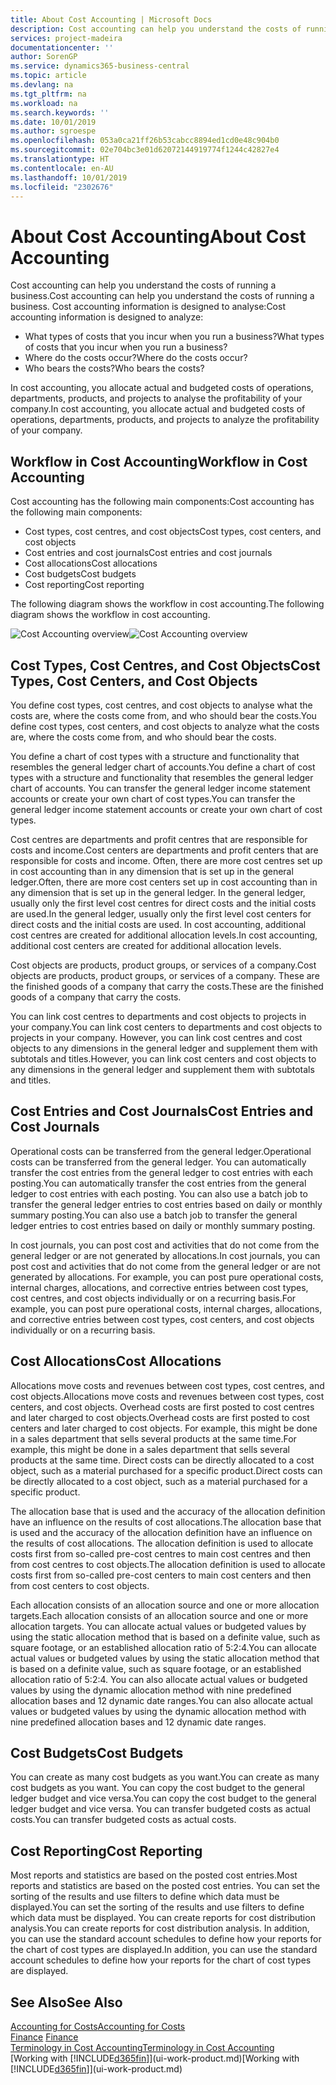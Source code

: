 ```yaml
---
title: About Cost Accounting | Microsoft Docs
description: Cost accounting can help you understand the costs of running a business.
services: project-madeira
documentationcenter: ''
author: SorenGP
ms.service: dynamics365-business-central
ms.topic: article
ms.devlang: na
ms.tgt_pltfrm: na
ms.workload: na
ms.search.keywords: ''
ms.date: 10/01/2019
ms.author: sgroespe
ms.openlocfilehash: 053a0ca21ff26b53cabcc8894ed1cd0e48c904b0
ms.sourcegitcommit: 02e704bc3e01d62072144919774f1244c42827e4
ms.translationtype: HT
ms.contentlocale: en-AU
ms.lasthandoff: 10/01/2019
ms.locfileid: "2302676"
---
```

# <a name="about-cost-accounting"></a><span data-ttu-id="06847-103">About Cost Accounting</span><span class="sxs-lookup"><span data-stu-id="06847-103">About Cost Accounting</span></span>
<span data-ttu-id="06847-104">Cost accounting can help you understand the costs of running a business.</span><span class="sxs-lookup"><span data-stu-id="06847-104">Cost accounting can help you understand the costs of running a business.</span></span> <span data-ttu-id="06847-105">Cost accounting information is designed to analyse:</span><span class="sxs-lookup"><span data-stu-id="06847-105">Cost accounting information is designed to analyze:</span></span>  

-   <span data-ttu-id="06847-106">What types of costs that you incur when you run a business?</span><span class="sxs-lookup"><span data-stu-id="06847-106">What types of costs that you incur when you run a business?</span></span>  
-   <span data-ttu-id="06847-107">Where do the costs occur?</span><span class="sxs-lookup"><span data-stu-id="06847-107">Where do the costs occur?</span></span>  
-   <span data-ttu-id="06847-108">Who bears the costs?</span><span class="sxs-lookup"><span data-stu-id="06847-108">Who bears the costs?</span></span>  

<span data-ttu-id="06847-109">In cost accounting, you allocate actual and budgeted costs of operations, departments, products, and projects to analyse the profitability of your company.</span><span class="sxs-lookup"><span data-stu-id="06847-109">In cost accounting, you allocate actual and budgeted costs of operations, departments, products, and projects to analyze the profitability of your company.</span></span>  

## <a name="workflow-in-cost-accounting"></a><span data-ttu-id="06847-110">Workflow in Cost Accounting</span><span class="sxs-lookup"><span data-stu-id="06847-110">Workflow in Cost Accounting</span></span>  
<span data-ttu-id="06847-111">Cost accounting has the following main components:</span><span class="sxs-lookup"><span data-stu-id="06847-111">Cost accounting has the following main components:</span></span>  

-   <span data-ttu-id="06847-112">Cost types, cost centres, and cost objects</span><span class="sxs-lookup"><span data-stu-id="06847-112">Cost types, cost centers, and cost objects</span></span>  
-   <span data-ttu-id="06847-113">Cost entries and cost journals</span><span class="sxs-lookup"><span data-stu-id="06847-113">Cost entries and cost journals</span></span>  
-   <span data-ttu-id="06847-114">Cost allocations</span><span class="sxs-lookup"><span data-stu-id="06847-114">Cost allocations</span></span>  
-   <span data-ttu-id="06847-115">Cost budgets</span><span class="sxs-lookup"><span data-stu-id="06847-115">Cost budgets</span></span>
-   <span data-ttu-id="06847-116">Cost reporting</span><span class="sxs-lookup"><span data-stu-id="06847-116">Cost reporting</span></span>  

<span data-ttu-id="06847-117">The following diagram shows the workflow in cost accounting.</span><span class="sxs-lookup"><span data-stu-id="06847-117">The following diagram shows the workflow in cost accounting.</span></span>  

<span data-ttu-id="06847-118">![Cost Accounting overview](media/costaccountingoverview.png "CostAccountingOverview")</span><span class="sxs-lookup"><span data-stu-id="06847-118">![Cost Accounting overview](media/costaccountingoverview.png "CostAccountingOverview")</span></span>  

## <a name="cost-types-cost-centers-and-cost-objects"></a><span data-ttu-id="06847-119">Cost Types, Cost Centres, and Cost Objects</span><span class="sxs-lookup"><span data-stu-id="06847-119">Cost Types, Cost Centers, and Cost Objects</span></span>  
<span data-ttu-id="06847-120">You define cost types, cost centres, and cost objects to analyse what the costs are, where the costs come from, and who should bear the costs.</span><span class="sxs-lookup"><span data-stu-id="06847-120">You define cost types, cost centers, and cost objects to analyze what the costs are, where the costs come from, and who should bear the costs.</span></span>  

<span data-ttu-id="06847-121">You define a chart of cost types with a structure and functionality that resembles the general ledger chart of accounts.</span><span class="sxs-lookup"><span data-stu-id="06847-121">You define a chart of cost types with a structure and functionality that resembles the general ledger chart of accounts.</span></span> <span data-ttu-id="06847-122">You can transfer the general ledger income statement accounts or create your own chart of cost types.</span><span class="sxs-lookup"><span data-stu-id="06847-122">You can transfer the general ledger income statement accounts or create your own chart of cost types.</span></span>  

<span data-ttu-id="06847-123">Cost centres are departments and profit centres that are responsible for costs and income.</span><span class="sxs-lookup"><span data-stu-id="06847-123">Cost centers are departments and profit centers that are responsible for costs and income.</span></span> <span data-ttu-id="06847-124">Often, there are more cost centres set up in cost accounting than in any dimension that is set up in the general ledger.</span><span class="sxs-lookup"><span data-stu-id="06847-124">Often, there are more cost centers set up in cost accounting than in any dimension that is set up in the general ledger.</span></span> <span data-ttu-id="06847-125">In the general ledger, usually only the first level cost centres for direct costs and the initial costs are used.</span><span class="sxs-lookup"><span data-stu-id="06847-125">In the general ledger, usually only the first level cost centers for direct costs and the initial costs are used.</span></span> <span data-ttu-id="06847-126">In cost accounting, additional cost centres are created for additional allocation levels.</span><span class="sxs-lookup"><span data-stu-id="06847-126">In cost accounting, additional cost centers are created for additional allocation levels.</span></span>  

<span data-ttu-id="06847-127">Cost objects are products, product groups, or services of a company.</span><span class="sxs-lookup"><span data-stu-id="06847-127">Cost objects are products, product groups, or services of a company.</span></span> <span data-ttu-id="06847-128">These are the finished goods of a company that carry the costs.</span><span class="sxs-lookup"><span data-stu-id="06847-128">These are the finished goods of a company that carry the costs.</span></span>  

<span data-ttu-id="06847-129">You can link cost centres to departments and cost objects to projects in your company.</span><span class="sxs-lookup"><span data-stu-id="06847-129">You can link cost centers to departments and cost objects to projects in your company.</span></span> <span data-ttu-id="06847-130">However, you can link cost centres and cost objects to any dimensions in the general ledger and supplement them with subtotals and titles.</span><span class="sxs-lookup"><span data-stu-id="06847-130">However, you can link cost centers and cost objects to any dimensions in the general ledger and supplement them with subtotals and titles.</span></span>  

## <a name="cost-entries-and-cost-journals"></a><span data-ttu-id="06847-131">Cost Entries and Cost Journals</span><span class="sxs-lookup"><span data-stu-id="06847-131">Cost Entries and Cost Journals</span></span>  
<span data-ttu-id="06847-132">Operational costs can be transferred from the general ledger.</span><span class="sxs-lookup"><span data-stu-id="06847-132">Operational costs can be transferred from the general ledger.</span></span> <span data-ttu-id="06847-133">You can automatically transfer the cost entries from the general ledger to cost entries with each posting.</span><span class="sxs-lookup"><span data-stu-id="06847-133">You can automatically transfer the cost entries from the general ledger to cost entries with each posting.</span></span> <span data-ttu-id="06847-134">You can also use a batch job to transfer the general ledger entries to cost entries based on daily or monthly summary posting.</span><span class="sxs-lookup"><span data-stu-id="06847-134">You can also use a batch job to transfer the general ledger entries to cost entries based on daily or monthly summary posting.</span></span>  

<span data-ttu-id="06847-135">In cost journals, you can post cost and activities that do not come from the general ledger or are not generated by allocations.</span><span class="sxs-lookup"><span data-stu-id="06847-135">In cost journals, you can post cost and activities that do not come from the general ledger or are not generated by allocations.</span></span> <span data-ttu-id="06847-136">For example, you can post pure operational costs, internal charges, allocations, and corrective entries between cost types, cost centres, and cost objects individually or on a recurring basis.</span><span class="sxs-lookup"><span data-stu-id="06847-136">For example, you can post pure operational costs, internal charges, allocations, and corrective entries between cost types, cost centers, and cost objects individually or on a recurring basis.</span></span>  

## <a name="cost-allocations"></a><span data-ttu-id="06847-137">Cost Allocations</span><span class="sxs-lookup"><span data-stu-id="06847-137">Cost Allocations</span></span>  
<span data-ttu-id="06847-138">Allocations move costs and revenues between cost types, cost centres, and cost objects.</span><span class="sxs-lookup"><span data-stu-id="06847-138">Allocations move costs and revenues between cost types, cost centers, and cost objects.</span></span> <span data-ttu-id="06847-139">Overhead costs are first posted to cost centres and later charged to cost objects.</span><span class="sxs-lookup"><span data-stu-id="06847-139">Overhead costs are first posted to cost centers and later charged to cost objects.</span></span> <span data-ttu-id="06847-140">For example, this might be done in a sales department that sells several products at the same time.</span><span class="sxs-lookup"><span data-stu-id="06847-140">For example, this might be done in a sales department that sells several products at the same time.</span></span> <span data-ttu-id="06847-141">Direct costs can be directly allocated to a cost object, such as a material purchased for a specific product.</span><span class="sxs-lookup"><span data-stu-id="06847-141">Direct costs can be directly allocated to a cost object, such as a material purchased for a specific product.</span></span>  

<span data-ttu-id="06847-142">The allocation base that is used and the accuracy of the allocation definition have an influence on the results of cost allocations.</span><span class="sxs-lookup"><span data-stu-id="06847-142">The allocation base that is used and the accuracy of the allocation definition have an influence on the results of cost allocations.</span></span> <span data-ttu-id="06847-143">The allocation definition is used to allocate costs first from so-called pre-cost centres to main cost centres and then from cost centres to cost objects.</span><span class="sxs-lookup"><span data-stu-id="06847-143">The allocation definition is used to allocate costs first from so-called pre-cost centers to main cost centers and then from cost centers to cost objects.</span></span>  

<span data-ttu-id="06847-144">Each allocation consists of an allocation source and one or more allocation targets.</span><span class="sxs-lookup"><span data-stu-id="06847-144">Each allocation consists of an allocation source and one or more allocation targets.</span></span> <span data-ttu-id="06847-145">You can allocate actual values or budgeted values by using the static allocation method that is based on a definite value, such as square footage, or an established allocation ratio of 5:2:4.</span><span class="sxs-lookup"><span data-stu-id="06847-145">You can allocate actual values or budgeted values by using the static allocation method that is based on a definite value, such as square footage, or an established allocation ratio of 5:2:4.</span></span> <span data-ttu-id="06847-146">You can also allocate actual values or budgeted values by using the dynamic allocation method with nine predefined allocation bases and 12 dynamic date ranges.</span><span class="sxs-lookup"><span data-stu-id="06847-146">You can also allocate actual values or budgeted values by using the dynamic allocation method with nine predefined allocation bases and 12 dynamic date ranges.</span></span>  

## <a name="cost-budgets"></a><span data-ttu-id="06847-147">Cost Budgets</span><span class="sxs-lookup"><span data-stu-id="06847-147">Cost Budgets</span></span>  
<span data-ttu-id="06847-148">You can create as many cost budgets as you want.</span><span class="sxs-lookup"><span data-stu-id="06847-148">You can create as many cost budgets as you want.</span></span> <span data-ttu-id="06847-149">You can copy the cost budget to the general ledger budget and vice versa.</span><span class="sxs-lookup"><span data-stu-id="06847-149">You can copy the cost budget to the general ledger budget and vice versa.</span></span> <span data-ttu-id="06847-150">You can transfer budgeted costs as actual costs.</span><span class="sxs-lookup"><span data-stu-id="06847-150">You can transfer budgeted costs as actual costs.</span></span>  

## <a name="cost-reporting"></a><span data-ttu-id="06847-151">Cost Reporting</span><span class="sxs-lookup"><span data-stu-id="06847-151">Cost Reporting</span></span>  
<span data-ttu-id="06847-152">Most reports and statistics are based on the posted cost entries.</span><span class="sxs-lookup"><span data-stu-id="06847-152">Most reports and statistics are based on the posted cost entries.</span></span> <span data-ttu-id="06847-153">You can set the sorting of the results and use filters to define which data must be displayed.</span><span class="sxs-lookup"><span data-stu-id="06847-153">You can set the sorting of the results and use filters to define which data must be displayed.</span></span> <span data-ttu-id="06847-154">You can create reports for cost distribution analysis.</span><span class="sxs-lookup"><span data-stu-id="06847-154">You can create reports for cost distribution analysis.</span></span> <span data-ttu-id="06847-155">In addition, you can use the standard account schedules to define how your reports for the chart of cost types are displayed.</span><span class="sxs-lookup"><span data-stu-id="06847-155">In addition, you can use the standard account schedules to define how your reports for the chart of cost types are displayed.</span></span>  

## <a name="see-also"></a><span data-ttu-id="06847-156">See Also</span><span class="sxs-lookup"><span data-stu-id="06847-156">See Also</span></span>  
 [<span data-ttu-id="06847-157">Accounting for Costs</span><span class="sxs-lookup"><span data-stu-id="06847-157">Accounting for Costs</span></span>](finance-manage-cost-accounting.md)  
 <span data-ttu-id="06847-158">[Finance](finance.md) </span><span class="sxs-lookup"><span data-stu-id="06847-158">[Finance](finance.md) </span></span>  
 [<span data-ttu-id="06847-159">Terminology in Cost Accounting</span><span class="sxs-lookup"><span data-stu-id="06847-159">Terminology in Cost Accounting</span></span>](finance-terminology-in-cost-accounting.md)  
 <span data-ttu-id="06847-160">[Working with [!INCLUDE[d365fin](includes/d365fin_md.md)]](ui-work-product.md)</span><span class="sxs-lookup"><span data-stu-id="06847-160">[Working with [!INCLUDE[d365fin](includes/d365fin_md.md)]](ui-work-product.md)</span></span>
